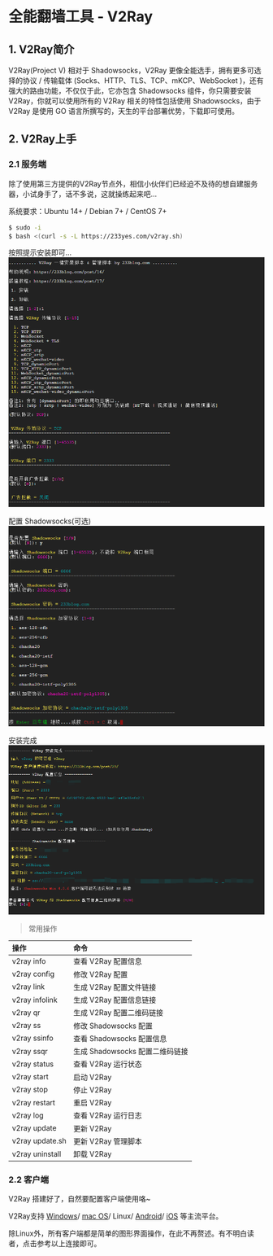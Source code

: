 # 全能翻墙工具 - V2Ray

## 1. V2Ray简介
V2Ray(Project V) 相对于 Shadowsocks，V2Ray 更像全能选手，拥有更多可选择的协议 / 传输载体 (Socks、HTTP、TLS、TCP、mKCP、WebSocket )，还有强大的路由功能，不仅仅于此，它亦包含 Shadowsocks 组件，你只需要安装 V2Ray，你就可以使用所有的 V2Ray 相关的特性包括使用 Shadowsocks，由于 V2Ray 是使用 GO 语言所撰写的，天生的平台部署优势，下载即可使用。

## 2. V2Ray上手
### 2.1 服务端
除了使用第三方提供的V2Ray节点外，相信小伙伴们已经迫不及待的想自建服务器，小试身手了，话不多说，这就操练起来吧...

系统要求：Ubuntu 14+ / Debian 7+ / CentOS 7+
```sh
$ sudo -i
$ bash <(curl -s -L https://233yes.com/v2ray.sh)
```
按照提示安装即可...
![V2Ray安装选项](../img/v2ray/v2ray-install.png)

配置 Shadowsocks(可选)
![V2Ray安装选项](../img/v2ray/v2ray-ssr.png)

安装完成
![V2Ray安装完成](../img/v2ray/v2ray-install-done.png)

> 常用操作

操作|命令
:-|:-
v2ray info | 查看 V2Ray 配置信息
v2ray config | 修改 V2Ray 配置
v2ray link | 生成 V2Ray 配置文件链接
v2ray infolink | 生成 V2Ray 配置信息链接
v2ray qr | 生成 V2Ray 配置二维码链接
v2ray ss | 修改 Shadowsocks 配置
v2ray ssinfo | 查看 Shadowsocks 配置信息
v2ray ssqr | 生成 Shadowsocks 配置二维码链接
v2ray status | 查看 V2Ray 运行状态
v2ray start | 启动 V2Ray
v2ray stop | 停止 V2Ray
v2ray restart | 重启 V2Ray
v2ray log | 查看 V2Ray 运行日志
v2ray update | 更新 V2Ray
v2ray update.sh | 更新 V2Ray 管理脚本
v2ray uninstall | 卸载 V2Ray

### 2.2 客户端
V2Ray 搭建好了，自然要配置客户端使用咯~

V2Ray支持
[Windows](https://233yes.com/post/8/)/
[mac OS](https://233yes.com/post/9/)/
Linux/
[Android](https://233yes.com/post/12/)/
[iOS](https://233yes.com/post/11/)
等主流平台。

除Linux外，所有客户端都是简单的图形界面操作，在此不再赘述。有不明白读者，点击参考以上连接即可。